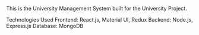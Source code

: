 This is the University Management System built for the University Project.

Technologies Used
Frontend: React.js, Material UI, Redux
Backend: Node.js, Express.js
Database: MongoDB
